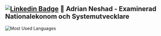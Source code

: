 [![Linkedin Badge](https://img.shields.io/badge/-LinkedIn-blue?style=flat&logo=Linkedin&logoColor=white&link=https://linkedin.com/in/adrian-neshad)](https://linkedin.com/in/adrian-neshad)  👋 Adrian Neshad - Examinerad Nationalekonom och Systemutvecklare
---
![Most Used Languages](https://github-readme-stats.vercel.app/api/top-langs/?username=AdrianNeshad&layout=compact)
